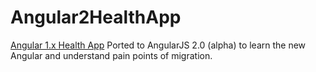 # Angular2HealthApp

[Angular 1.x Health App](https://github.com/JeremyLikness/AngularHealthApp) Ported to AngularJS 2.0 (alpha) to learn the new Angular and understand pain points of migration.

